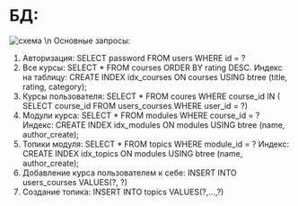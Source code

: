 # БД:
![схема](bd.jpg) \n
Основные запросы:
1. Авторизация: SELECT password FROM users WHERE id = ?
2. Все курсы: SELECT * FROM courses ORDER BY rating DESC. Индекс на таблицу: CREATE INDEX idx_courses ON courses USING btree (title, rating, category);
3. Курсы пользователя: SELECT * FROM coures WHERE course_id IN ( SELECT course_id FROM users_courses WHERE user_id = ?)
4. Модули курса: SELECT * FROM modules WHERE course_id = ? Индекс: CREATE INDEX idx_modules ON modules USING btree (name, author_create);
5. Топики модуля: SELECT * FROM topics WHERE module_id = ? Индекс: CREATE INDEX idx_topics ON modules USING btree (name, author_create);
6. Добавление курса пользователем к себе: INSERT INTO users_courses VALUES(?, ?)
7. Создание топика: INSERT INTO topics VALUES(?,...,?)

